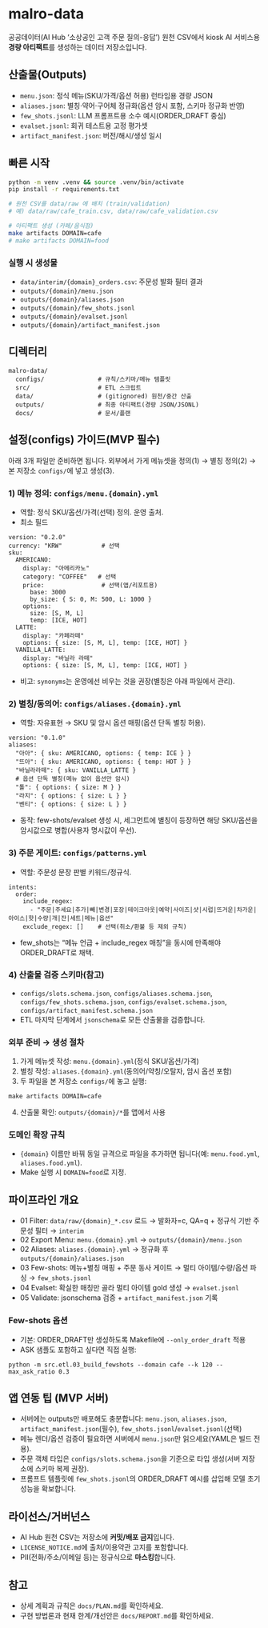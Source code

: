 # malro-data

공공데이터(AI Hub ‘소상공인 고객 주문 질의-응답’) 원천 CSV에서 kiosk AI 서비스용 **경량 아티팩트**를 생성하는 데이터 저장소입니다.

## 산출물(Outputs)
- `menu.json`: 정식 메뉴(SKU/가격/옵션 허용) 런타임용 경량 JSON
- `aliases.json`: 별칭·약어·구어체 정규화(옵션 암시 포함, 스키마 정규화 반영)
- `few_shots.jsonl`: LLM 프롬프트용 소수 예시(ORDER_DRAFT 중심)
- `evalset.jsonl`: 회귀 테스트용 고정 평가셋
- `artifact_manifest.json`: 버전/해시/생성 일시

## 빠른 시작
```bash
python -m venv .venv && source .venv/bin/activate
pip install -r requirements.txt

# 원천 CSV를 data/raw 에 배치 (train/validation)
# 예) data/raw/cafe_train.csv, data/raw/cafe_validation.csv

# 아티팩트 생성 (카페/음식점)
make artifacts DOMAIN=cafe
# make artifacts DOMAIN=food
```

### 실행 시 생성물
- `data/interim/{domain}_orders.csv`: 주문성 발화 필터 결과
- `outputs/{domain}/menu.json`
- `outputs/{domain}/aliases.json`
- `outputs/{domain}/few_shots.jsonl`
- `outputs/{domain}/evalset.jsonl`
- `outputs/{domain}/artifact_manifest.json`

## 디렉터리
```
malro-data/
  configs/               # 규칙/스키마/메뉴 템플릿
  src/                   # ETL 스크립트
  data/                  # (gitignored) 원천/중간 산출
  outputs/               # 최종 아티팩트(경량 JSON/JSONL)
  docs/                  # 문서/플랜
```

## 설정(configs) 가이드(MVP 필수)

아래 3개 파일만 준비하면 됩니다. 외부에서 가게 메뉴셋을 정의(1) → 별칭 정의(2) → 본 저장소 `configs/`에 넣고 생성(3).

### 1) 메뉴 정의: `configs/menu.{domain}.yml`
- 역할: 정식 SKU/옵션/가격(선택) 정의. 운영 출처.
- 최소 필드
```
version: "0.2.0"
currency: "KRW"           # 선택
sku:
  AMERICANO:
    display: "아메리카노"
    category: "COFFEE"   # 선택
    price:                # 선택(앱/리포트용)
      base: 3000
      by_size: { S: 0, M: 500, L: 1000 }
    options:
      size: [S, M, L]
      temp: [ICE, HOT]
  LATTE:
    display: "카페라떼"
    options: { size: [S, M, L], temp: [ICE, HOT] }
  VANILLA_LATTE:
    display: "바닐라 라떼"
    options: { size: [S, M, L], temp: [ICE, HOT] }
```
- 비고: `synonyms`는 운영에선 비우는 것을 권장(별칭은 아래 파일에서 관리).

### 2) 별칭/동의어: `configs/aliases.{domain}.yml`
- 역할: 자유표현 → SKU 및 암시 옵션 매핑(옵션 단독 별칭 허용).
```
version: "0.1.0"
aliases:
  "아아": { sku: AMERICANO, options: { temp: ICE } }
  "뜨아": { sku: AMERICANO, options: { temp: HOT } }
  "바닐라라떼": { sku: VANILLA_LATTE }
  # 옵션 단독 별칭(메뉴 없이 옵션만 암시)
  "톨": { options: { size: M } }
  "라지": { options: { size: L } }
  "벤티": { options: { size: L } }
```
- 동작: few-shots/evalset 생성 시, 세그먼트에 별칭이 등장하면 해당 SKU/옵션을 암시값으로 병합(사용자 명시값이 우선).

### 3) 주문 게이트: `configs/patterns.yml`
- 역할: 주문성 문장 판별 키워드/정규식.
```
intents:
  order:
    include_regex:
      - "주문|주세요|추가|빼|변경|포장|테이크아웃|예약|사이즈|샷|시럽|뜨거운|차가운|아이스|핫|수량|개|잔|세트|메뉴|옵션"
    exclude_regex: []    # 선택(취소/환불 등 제외 규칙)
```
- few_shots는 “메뉴 언급 + include_regex 매칭”을 동시에 만족해야 ORDER_DRAFT로 채택.

### 4) 산출물 검증 스키마(참고)
- `configs/slots.schema.json`, `configs/aliases.schema.json`, `configs/few_shots.schema.json`, `configs/evalset.schema.json`, `configs/artifact_manifest.schema.json`
- ETL 마지막 단계에서 `jsonschema`로 모든 산출물을 검증합니다.

### 외부 준비 → 생성 절차
1. 가게 메뉴셋 작성: `menu.{domain}.yml`(정식 SKU/옵션/가격)
2. 별칭 작성: `aliases.{domain}.yml`(동의어/약칭/오탈자, 암시 옵션 포함)
3. 두 파일을 본 저장소 `configs/`에 놓고 실행:
```
make artifacts DOMAIN=cafe
```
4. 산출물 확인: `outputs/{domain}/*`를 앱에서 사용

### 도메인 확장 규칙
- `{domain}` 이름만 바꿔 동일 규격으로 파일을 추가하면 됩니다(예: `menu.food.yml`, `aliases.food.yml`).
- Make 실행 시 `DOMAIN=food`로 지정.

## 파이프라인 개요
- 01 Filter: `data/raw/{domain}_*.csv` 로드 → 발화자=c, QA=q + 정규식 기반 주문성 필터 → `interim`
- 02 Export Menu: `menu.{domain}.yml` → `outputs/{domain}/menu.json`
- 02 Aliases: `aliases.{domain}.yml` → 정규화 후 `outputs/{domain}/aliases.json`
- 03 Few-shots: 메뉴+별칭 매핑 + 주문 동사 게이트 → 멀티 아이템/수량/옵션 파싱 → `few_shots.jsonl`
- 04 Evalset: 확실한 매칭만 골라 멀티 아이템 gold 생성 → `evalset.jsonl`
- 05 Validate: jsonschema 검증 + `artifact_manifest.json` 기록

### Few-shots 옵션
- 기본: ORDER_DRAFT만 생성하도록 Makefile에 `--only_order_draft` 적용
- ASK 샘플도 포함하고 싶다면 직접 실행:
```
python -m src.etl.03_build_fewshots --domain cafe --k 120 --max_ask_ratio 0.3
```

## 앱 연동 팁 (MVP 서버)
- 서버에는 outputs만 배포해도 충분합니다: `menu.json`, `aliases.json`, `artifact_manifest.json`(필수), `few_shots.jsonl`/`evalset.jsonl`(선택)
- 메뉴 렌더/옵션 검증이 필요하면 서버에서 `menu.json`만 읽으세요(YAML은 빌드 전용).
- 주문 객체 타입은 `configs/slots.schema.json`을 기준으로 타입 생성(서버 저장소에 스키마 복제 권장).
- 프롬프트 템플릿에 `few_shots.jsonl`의 ORDER_DRAFT 예시를 삽입해 모델 초기 성능을 확보합니다.

## 라이선스/거버넌스
- AI Hub 원천 CSV는 저장소에 **커밋/배포 금지**입니다.
- `LICENSE_NOTICE.md`에 출처/이용약관 고지를 포함합니다.
- PII(전화/주소/이메일 등)는 정규식으로 **마스킹**합니다.

## 참고
- 상세 계획과 규칙은 `docs/PLAN.md`를 확인하세요.
 - 구현 방법론과 현재 한계/개선안은 `docs/REPORT.md`를 확인하세요.
